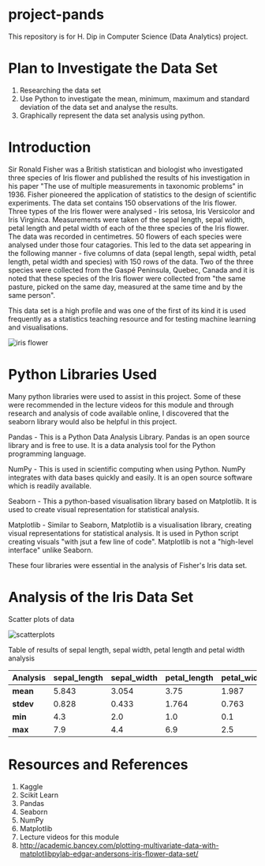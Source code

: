 # project-pands

This repository is for H. Dip in Computer Science (Data Analytics) project.

# Plan to Investigate the Data Set
1. Researching the data set
2. Use Python to investigate the mean, minimum, maximum and standard deviation of the data set and analyse the results.
3. Graphically represent the data set analysis using python.

# Introduction
Sir Ronald Fisher was a British statistican and biologist who investigated three species of Iris flower and published the results of his investigation in his paper "The use of multiple measurements in taxonomic problems" in 1936.
Fisher pioneered the application of statistics to the design of scientific experiments.
The data set contains 150 observations of the Iris flower. 
Three types of the Iris flower were analysed - Iris setosa, Iris Versicolor and Iris Virginica. 
Measurements were taken of the sepal length, sepal width, petal length and petal width of each of the three species of the Iris flower. The data was recorded in centimetres.
50 flowers of each species were analysed under those four catagories. This led to the data set appearing in the following manner - five columns of data (sepal length, sepal width, petal length, petal width and species) with 150 rows of the data. 
Two of the three species were collected from the Gaspé Peninsula, Quebec, Canada and it is noted that these species of the Iris flower were collected from "the same pasture, picked on the same day, measured at the same time and by the same person".

This data set is a high profile and was one of the first of its kind it is used frequently as a statistics teaching resource and for testing machine learning and visualisations.


![iris flower](https://cdn-images-1.medium.com/max/800/0*GVjzZeYrir0R_6-X.png)

# Python Libraries Used
Many python libraries were used to assist in this project. Some of these were recommended in the lecture videos for this module and through research and analysis of code available online, I discovered that the seaborn library would also be helpful in this project. 

Pandas - This is a Python Data Analysis Library. Pandas is an open source library and is free to use. It is a data analysis tool for the Python programming language. 

NumPy - This is used in scientific computing when using Python. NumPy integrates with data bases quickly and easily. It is an open source software which is readily available. 

Seaborn - This a python-based visualisation library based on Matplotlib. It is used to create visual representation for statistical analysis. 

Matplotlib - Similar to Seaborn, Matplotlib is a visualisation library, creating visual representations for statistical analysis. It is used in Python script creating visuals "with jsut a few line of code". Matplotlib is not a "high-level interface" unlike Seaborn. 

These four libraries were essential in the analysis of Fisher's Iris data set. 

# Analysis of the Iris Data Set
Scatter plots of data

![scatterplots](http://academic.bancey.com/wp-content/uploads/2016/08/iris_wm-768x639.png)

Table of results of sepal length, sepal width, petal length and petal width analysis

Analysis   | sepal_length | sepal_width | petal_length | petal_width |
---------- | ------------ | ----------- | ------------ | ----------- |
**mean**   | 5.843        | 3.054       | 3.75         | 1.987       |
**stdev**  | 0.828        | 0.433       | 1.764        | 0.763       |
**min**    | 4.3          | 2.0         | 1.0          | 0.1         |
**max**    | 7.9          | 4.4         | 6.9          | 2.5         |


# Resources and References

1. Kaggle
2. Scikit Learn
3. Pandas
4. Seaborn
5. NumPy
6. Matplotlib
7. Lecture videos for this module
8. http://academic.bancey.com/plotting-multivariate-data-with-matplotlibpylab-edgar-andersons-iris-flower-data-set/
